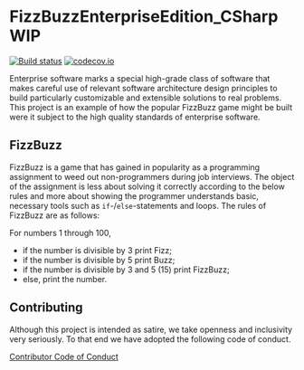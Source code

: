 # FizzBuzzEnterpriseEdition_CSharp WIP

[![Build status][Build status image]][Build status URL] [![codecov.io](https://codecov.io/github/EnterpriseQualityCoding/FizzBuzzEnterpriseEdition/coverage.svg?branch=master)](https://codecov.io/github/EnterpriseQualityCoding/FizzBuzzEnterpriseEdition?branch=master)

[Build status image]: https://secure.travis-ci.org/EnterpriseQualityCoding/FizzBuzzEnterpriseEdition.png?branch=master
[Build status URL]: http://travis-ci.org/EnterpriseQualityCoding/FizzBuzzEnterpriseEdition

Enterprise software marks a special high-grade class of software that makes
careful use of relevant software architecture design principles to build
particularly customizable and extensible solutions to real problems. This
project is an example of how the popular FizzBuzz game might be built were it
subject to the high quality standards of enterprise software.

## FizzBuzz

FizzBuzz is a game that has gained in popularity as a programming assignment to
weed out non-programmers during job interviews. The object of the assignment is
less about solving it correctly according to the below rules and more about
showing the programmer understands basic, necessary tools such as
`if`-/`else`-statements and loops. The rules of FizzBuzz are as follows:

For numbers 1 through 100,

* if the number is divisible by 3 print Fizz;
* if the number is divisible by 5 print Buzz;
* if the number is divisible by 3 and 5 (15) print FizzBuzz;
* else, print the number.

## Contributing

Although this project is intended as satire, we take openness and inclusivity
very seriously. To that end we have adopted the following code of conduct.

[Contributor Code of Conduct](CONTRIBUTING.md)
